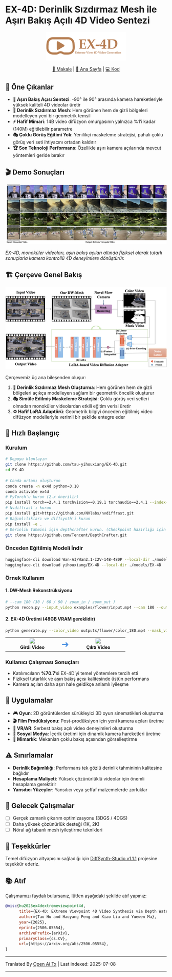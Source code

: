 # EX-4D: Derinlik Sızdırmaz Mesh ile Aşırı Bakış Açılı 4D Video Sentezi

<div align="center">

<img src="https://raw.githubusercontent.com/tau-yihouxiang/EX-4D/main/docs/Logo.png" alt="EX-4D Logo" width="250">

[📄 Makale](https://arxiv.org/abs/2506.05554)  |  [🎥 Ana Sayfa](https://tau-yihouxiang.github.io/projects/EX-4D/EX-4D.html)  |  [💻 Kod](https://github.com/tau-yihouxiang/EX-4D)

</div>



## 🌟 Öne Çıkanlar

- **🎯 Aşırı Bakış Açısı Sentezi**: -90° ile 90° arasında kamera hareketleriyle yüksek kaliteli 4D videolar üretir
- **🔧 Derinlik Sızdırmaz Mesh**: Hem görünen hem de gizli bölgeleri modelleyen yeni bir geometrik temsil
- **⚡ Hafif Mimari**: 14B video difüzyon omurgasının yalnızca %1’i kadar (140M) eğitilebilir parametre
- **🎭 Çoklu Görüş Eğitimi Yok**: Yenilikçi maskeleme stratejisi, pahalı çoklu görüş veri seti ihtiyacını ortadan kaldırır
- **🏆 Son Teknoloji Performans**: Özellikle aşırı kamera açılarında mevcut yöntemleri geride bırakır

## 🎬 Demo Sonuçları

<div align="center">
<img src="https://raw.githubusercontent.com/tau-yihouxiang/EX-4D/main/docs/teaser.png" alt="EX-4D Demo Results" width="800">
</div>

*EX-4D, monoküler videoları, aşırı bakış açıları altında fiziksel olarak tutarlı sonuçlarla kamera kontrollü 4D deneyimlere dönüştürür.*

## 🏗️ Çerçeve Genel Bakış

<div align="center">
<img src="https://raw.githubusercontent.com/tau-yihouxiang/EX-4D/main/docs/overview.png" alt="EX-4D Architecture">
</div>

Çerçevemiz üç ana bileşenden oluşur:

1. **🔺 Derinlik Sızdırmaz Mesh Oluşturma**: Hem görünen hem de gizli bölgeleri açıkça modelleyen sağlam bir geometrik öncelik oluşturur
2. **🎭 Simüle Edilmiş Maskeleme Stratejisi**: Çoklu görüş veri setleri olmadan monoküler videolardan etkili eğitim verisi üretir
3. **⚙️ Hafif LoRA Adaptörü**: Geometrik bilgiyi önceden eğitilmiş video difüzyon modelleriyle verimli bir şekilde entegre eder

## 🚀 Hızlı Başlangıç

### Kurulum

```bash
# Depoyu klonlayın
git clone https://github.com/tau-yihouxiang/EX-4D.git
cd EX-4D

# Conda ortamı oluşturun
conda create -n ex4d python=3.10
conda activate ex4d
# PyTorch'u kurun (2.x önerilir)
pip install torch==2.4.1 torchvision==0.19.1 torchaudio==2.4.1 --index-url https://download.pytorch.org/whl/cu124
# Nvdiffrast'ı kurun
pip install git+https://github.com/NVlabs/nvdiffrast.git
# Bağımlılıkları ve diffsynth'i kurun
pip install -e .
# Derinlik tahmini için depthcrafter kurun. (Checkpoint hazırlığı için DepthCrafter'ın kurulum talimatlarını takip edin.)
git clone https://github.com/Tencent/DepthCrafter.git
```

### Önceden Eğitilmiş Modeli İndir
```bash
huggingface-cli download Wan-AI/Wan2.1-I2V-14B-480P --local-dir ./models/Wan-AI
huggingface-cli download yihouxiang/EX-4D --local-dir ./models/EX-4D
```

### Örnek Kullanım
#### 1. DW-Mesh Rekonstrüksiyonu
```bash
# --cam 180 (30 / 60 / 90 / zoom_in / zoom_out )
python recon.py --input_video examples/flower/input.mp4 --cam 180 --output_dir outputs/flower --save_mesh
```
#### 2. EX-4D Üretimi (48GB VRAM gereklidir)
```bash
python generate.py --color_video outputs/flower/color_180.mp4 --mask_video outputs/flower/mask_180.mp4 --output_video outputs/flower/output.mp4
```

<table>
<tr>
<td width="45%" align="center">
<img src="https://raw.githubusercontent.com/tau-yihouxiang/EX-4D/main/examples/flower/input.gif" width="100%">
<br><b>Girdi Video</b>
</td>
<td align="center">
<div style="font-size: 2em; color: #4A90E2; padding: 0 0px;">
  ➜
</div>
</td>
<td width="45%" align="center">
<img src="https://raw.githubusercontent.com/tau-yihouxiang/EX-4D/main/examples/flower/output.gif" width="100%">
<br><b>Çıktı Video</b>
</td>
</tr> 
</table>

<!-- ## 📊 Performance

### Quantitative Results
| Yöntem | FID (Aşırı) ↓ | FVD (Aşırı) ↓ | VBench Skoru ↑ |
|--------|---------------|--------------|---------------|
| ReCamMaster | 64.68 | 943.45 | 0.434 |
| TrajectoryCrafter | 65.33 | 893.80 | 0.447 |
| TrajectoryAttention | 62.49 | 912.14 | 0.389 |
| **EX-4D (Bizim)** | **55.42** | **823.61** | **0.450** | -->

### Kullanıcı Çalışması Sonuçları

- Katılımcıların **%70.7**’si EX-4D’yi temel yöntemlere tercih etti
- Fiziksel tutarlılık ve aşırı bakış açısı kalitesinde üstün performans
- Kamera açıları daha aşırı hale geldikçe anlamlı iyileşme


## 🎯 Uygulamalar

- **🎮 Oyun**: 2D görüntülerden sürükleyici 3D oyun sinematikleri oluşturma
- **🎬 Film Prodüksiyonu**: Post-prodüksiyon için yeni kamera açıları üretme
- **🥽 VR/AR**: Serbest bakış açılı video deneyimleri oluşturma
- **📱 Sosyal Medya**: İçerik üretimi için dinamik kamera hareketleri üretme
- **🏢 Mimarlık**: Mekanları çoklu bakış açısından görselleştirme

<!-- ## 📈 Karşılaştırmalar -->

<!-- ### Bakış Açısı Aralığı Değerlendirmesi

| Aralık | Küçük (0°→30°) | Büyük (0°→60°) | Aşırı (0°→90°) | Tam (-90°→90°) |
|--------|----------------|---------------|----------------|---------------|
| FID Skoru | 44.19 | 50.30 | 55.42 | - |
| Performans Farkı | %9.1 daha iyi | %8.9 daha iyi | %11.3 daha iyi | %15.5 daha iyi | -->

<!-- *Her kategoride ikinci en iyi yönteme kıyasla performans farkı.* -->

## ⚠️ Sınırlamalar

- **Derinlik Bağımlılığı**: Performans tek gözlü derinlik tahmininin kalitesine bağlıdır
- **Hesaplama Maliyeti**: Yüksek çözünürlüklü videolar için önemli hesaplama gerektirir
- **Yansıtıcı Yüzeyler**: Yansıtıcı veya şeffaf malzemelerde zorluklar

## 🔮 Gelecek Çalışmalar
- [ ] Gerçek zamanlı çıkarım optimizasyonu (3DGS / 4DGS)
- [ ] Daha yüksek çözünürlük desteği (1K, 2K)
- [ ] Nöral ağ tabanlı mesh iyileştirme teknikleri

## 🙏 Teşekkürler

Temel difüzyon altyapısını sağladığı için [DiffSynth-Studio v1.1.1](https://github.com/modelscope/DiffSynth-Studio/tree/v1.1.1) projesine teşekkür ederiz.

## 📚 Atıf

Çalışmamızı faydalı bulursanız, lütfen aşağıdaki şekilde atıf yapınız:

```bibtex
@misc{hu2025ex4dextremeviewpoint4d,
      title={EX-4D: EXtreme Viewpoint 4D Video Synthesis via Depth Watertight Mesh}, 
      author={Tao Hu and Haoyang Peng and Xiao Liu and Yuewen Ma},
      year={2025},
      eprint={2506.05554},
      archivePrefix={arXiv},
      primaryClass={cs.CV},
      url={https://arxiv.org/abs/2506.05554}, 
}
```


---


Tranlated By [Open Ai Tx](https://github.com/OpenAiTx/OpenAiTx) | Last indexed: 2025-07-08


---